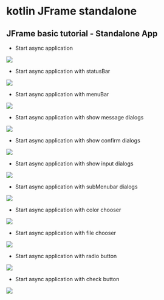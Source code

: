 # kotlin JFrame standalone

## JFrame basic tutorial - Standalone App

* Start async application

![](https://github.com/kotlin-es/kotlin-JFrame-standalone/blob/master/00-start-async-application/src/main/resources/KFrame-async.gif)

* Start async application with statusBar

![](https://github.com/kotlin-es/kotlin-JFrame-standalone/blob/master/01-start-async-statusBar-application/src/main/resources/KFrame-async-statusBar.gif)

* Start async application with menuBar

![](https://github.com/kotlin-es/kotlin-JFrame-standalone/blob/master/02-start-async-menuBar-application/src/main/resources/KFrame-async-menuBar.gif)

* Start async application with show message dialogs

![](https://github.com/kotlin-es/kotlin-JFrame-standalone/blob/master/03-start-async-message-application/src/main/resources/KFrame-async-message.gif)

* Start async application with show confirm dialogs

![](https://github.com/kotlin-es/kotlin-JFrame-standalone/blob/master/04-start-async-dialog-application/src/main/resources/KFrame-async-dialogs.gif)

* Start async application with show input dialogs

![](https://github.com/kotlin-es/kotlin-JFrame-standalone/blob/master/05-start-async-inputDialog-application/src/main/resources/KFrame-async-inputs.gif)

* Start async application with subMenubar dialogs

![](https://github.com/kotlin-es/kotlin-JFrame-standalone/blob/master/06-start-async-subMenubar-application/src/main/resources/KFrame-async-subMenubar.gif)

* Start async application with color chooser

![](https://github.com/kotlin-es/kotlin-JFrame-standalone/blob/master/07-start-async-colorChooser-application/src/main/resources/KFrame-async-color-chooser.gif)

* Start async application with file chooser

![](https://github.com/kotlin-es/kotlin-JFrame-standalone/blob/master/08-start-async-fileChooser-application/src/main/resources/KFrame-async-file-chooser.gif)

* Start async application with radio button

![](https://github.com/kotlin-es/kotlin-JFrame-standalone/blob/master/09-start-async-radiobutton-application/src/main/resources/KFrame-async-radioButton-chooser.gif)

* Start async application with check button

![](https://github.com/kotlin-es/kotlin-JFrame-standalone/blob/master/10-start-async-checkbutton-application/src/main/resources/KFrame-async-checkButton-chooser.gif)

